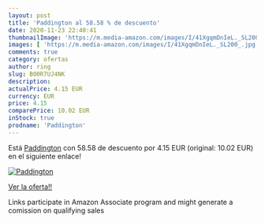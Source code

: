 ```yaml
---
layout: post
title: 'Paddington al 58.58 % de descuento'
date: 2020-11-23 22:40:41
thumbnailImage: 'https://m.media-amazon.com/images/I/41XgqmDnIeL._SL200_.jpg'
images: [ 'https://m.media-amazon.com/images/I/41XgqmDnIeL._SL200_.jpg' ]
comments: true
category: ofertas
author: ring
slug: B00R7UJ4NK
description:
actualPrice: 4.15 EUR
currency: EUR
price: 4.15
comparePrice: 10.02 EUR
inStock: true
prodname: 'Paddington'
---
```


Está [Paddington](https://www.amazon.fr/dp/B00R7UJ4NK/?tag=tolees0d-21) con 58.58 de descuento por 4.15 EUR (original: 10.02 EUR) en el siguiente enlace!

[![Paddington](https://m.media-amazon.com/images/I/41XgqmDnIeL._SL200_.jpg)](https://www.amazon.fr/dp/B00R7UJ4NK/?tag=tolees0d-21)

[Ver la oferta!!](https://www.amazon.fr/dp/B00R7UJ4NK/?tag=tolees0d-21)

Links participate in Amazon Associate program and might generate a comission on qualifying sales


